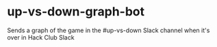 # up-vs-down-graph-bot
Sends a graph of the game in the #up-vs-down Slack channel when it's over in Hack Club Slack
